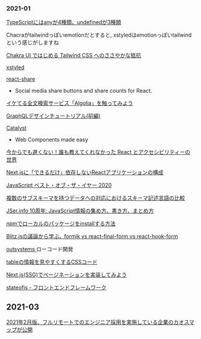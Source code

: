 ### 2021-01

[ TypeScriptにはanyが4種類、undefinedが3種類 ]( https://zenn.dev/qnighy/articles/64145f6ff849e5 )

Chacraがtailwindっぽいemotionだとすると, xstyledはemotionっぽいtailwindという感じがしますね

[ Chakra UI ではじめる Tailwind CSS へのささやかな抵抗 ]( https://speakerdeck.com/line_developers/modest-resistance-to-tailwind-css-starting-with-chakra-ui )

[ xstyled ]( https://xstyled.dev/ )

[ react-share ]( https://github.com/nygardk/react-share)
  - Social media share buttons and share counts for React.

[ イケてる全文検索サービス「Algolia」を触ってみよう ]( https://qiita.com/tschy/items/eefbb3a0dc60cd11ab9a )

[ GraphQLデザインチュートリアル(前編) ]( https://qiita.com/hitochan777/items/04c16ca770f7b3a84af5 )

[ Catalyst ]( https://github.com/github/Catalyst )
  - Web Components made easy

[ 今からでも遅くない！誰も教えてくれなかった React とアクセシビリティーの世界 ]( https://zenn.dev/neet/articles/8b4d8d42fb2a5e )

[ Next.jsに「できるだけ」依存しないReactアプリケーションの構成 ]( https://zenn.dev/panda_program/articles/nextjs-architecture )

[ JavaScript ベスト・オブ・ザ・イヤー 2020 ]( https://qiita.com/rana_kualu/items/e8a0f8f5589ff082539d )

[ 複数のサブスキーマを持つデータへの対応におけるスキーマ記述言語の比較 ]( https://eng-blog.iij.ad.jp/archives/6813 )

[ JSer.info 10周年: JavaScript情報の集め方、書き方、まとめ方 ]( https://jser.info/2021/01/16/jser-10th/ )

[ npmでローカルのパッケージをinstallする方法 ]( https://qiita.com/suin/items/c9c342f557bd885dbe06 )

[ Blitz.jsの議論から学ぶ，formik vs react-final-form vs react-hook-form ]( https://qiita.com/marin_a__/items/eee408c5e99d5b53416e )


[ outsystems ]( https://www.outsystems.com/ja-jp/ )
ローコード開発

[ tableの情報を見やすくするCSSコード ]( https://twitter.com/pulpxstyle/status/1356392459291398144 )

[ Next.js(SSG)でページネーションを実装してみよう ]( https://blog.microcms.io/next-pagination/ )

[ stateofjs - フロントエンドフレームワーク]( https://2020.stateofjs.com/ja-JP/technologies/front-end-frameworks/ )

## 2021-03

[ 2021年2月版、フルリモートでのエンジニア採用を実施している企業のカオスマップが公開 ]( https://codezine.jp/article/detail/13736 )

[  ](  )
[  ](  )
[  ](  )
[  ](  )
[  ](  )
[  ](  )
[  ](  )
[  ](  )
[  ](  )
[  ](  )
[  ](  )
[  ](  )
[  ](  )
[  ](  )
[  ](  )
[  ](  )
[  ](  )


